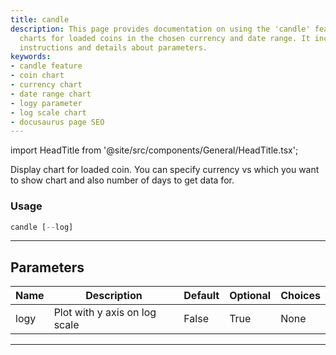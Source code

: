 ```yaml
---
title: candle
description: This page provides documentation on using the 'candle' feature for displaying
  charts for loaded coins in the chosen currency and date range. It includes usage
  instructions and details about parameters.
keywords:
- candle feature
- coin chart
- currency chart
- date range chart
- logy parameter
- log scale chart
- docusaurus page SEO
---
```


import HeadTitle from '@site/src/components/General/HeadTitle.tsx';

<HeadTitle title="crypto/candle - Reference | OpenBB Terminal Docs" />

Display chart for loaded coin. You can specify currency vs which you want to show chart and also number of days to get data for.

### Usage

```python
candle [--log]
```

---

## Parameters

| Name | Description | Default | Optional | Choices |
| ---- | ----------- | ------- | -------- | ------- |
| logy | Plot with y axis on log scale | False | True | None |

---
